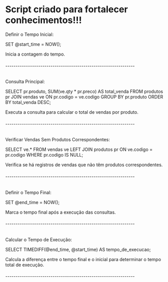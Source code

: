 # Script criado para fortalecer conhecimentos!!!

Definir o Tempo Inicial:

SET @start_time = NOW();

Inicia a contagem do tempo.

<h6>---------------------------------------------------------------</h6>

Consulta Principal:

SELECT pr.produto, SUM(ve.qty * pr.preco) AS total_venda
FROM produtos pr
JOIN vendas ve
ON pr.codigo = ve.codigo
GROUP BY pr.produto
ORDER BY total_venda DESC;

Executa a consulta para calcular o total de vendas por produto.

<h6>---------------------------------------------------------------</h6>

Verificar Vendas Sem Produtos Correspondentes:

SELECT ve.*
FROM vendas ve
LEFT JOIN produtos pr ON ve.codigo = pr.codigo
WHERE pr.codigo IS NULL;

Verifica se há registros de vendas que não têm produtos correspondentes.

<h6>---------------------------------------------------------------</h6>

Definir o Tempo Final:

SET @end_time = NOW();

Marca o tempo final após a execução das consultas.

<h6>---------------------------------------------------------------</h6>

Calcular o Tempo de Execução:

SELECT TIMEDIFF(@end_time, @start_time) AS tempo_de_execucao;

Calcula a diferença entre o tempo final e o inicial para determinar o tempo total de execução.

<h6>---------------------------------------------------------------</h6>

